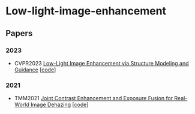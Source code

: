 # Low-light-image-enhancement

## Papers

### 2023
* CVPR2023 [Low-Light Image Enhancement via Structure Modeling and Guidance](https://github.com/xiaogang00/SMG-LLIE) [[code](https://openaccess.thecvf.com/content/CVPR2023/html/Xu_Low-Light_Image_Enhancement_via_Structure_Modeling_and_Guidance_CVPR_2023_paper.html)]

### 2021
* TMM2021 [Joint Contrast Enhancement and Exposure Fusion for Real-World Image Dehazing](https://ieeexplore.ieee.org/abstract/document/9537303) [[code](https://github.com/hangxiaotian/CEEF)]

